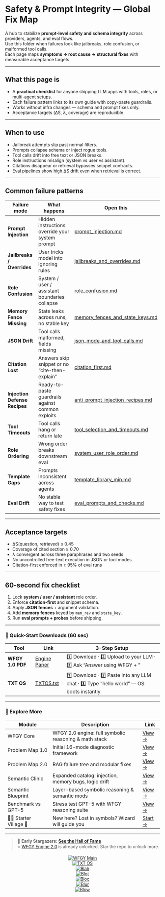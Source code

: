 # Safety & Prompt Integrity — Global Fix Map

A hub to stabilize **prompt-level safety and schema integrity** across providers, agents, and eval flows.  
Use this folder when failures look like jailbreaks, role confusion, or malformed tool calls.  
Each page maps **symptoms → root cause → structural fixes** with measurable acceptance targets.

---

## What this page is
- A **practical checklist** for anyone shipping LLM apps with tools, roles, or multi-agent setups.  
- Each failure pattern links to its own guide with copy-paste guardrails.  
- Works without infra changes — schema and prompt fixes only.  
- Acceptance targets (ΔS, λ, coverage) are reproducible.

---

## When to use
- Jailbreak attempts slip past normal filters.  
- Prompts collapse schema or inject rogue tools.  
- Tool calls drift into free text or JSON breaks.  
- Role instructions misalign (system vs user vs assistant).  
- Citations disappear or retrieval bypasses snippet contracts.  
- Eval pipelines show high ΔS drift even when retrieval is correct.  

---

## Common failure patterns

| Failure mode | What happens | Open this |
|--------------|--------------|-----------|
| **Prompt Injection** | Hidden instructions override your system prompt | [prompt_injection.md](./prompt_injection.md) |
| **Jailbreaks / Overrides** | User tricks model into ignoring rules | [jailbreaks_and_overrides.md](./jailbreaks_and_overrides.md) |
| **Role Confusion** | System / user / assistant boundaries collapse | [role_confusion.md](./role_confusion.md) |
| **Memory Fence Missing** | State leaks across runs, no stable key | [memory_fences_and_state_keys.md](./memory_fences_and_state_keys.md) |
| **JSON Drift** | Tool calls malformed, fields missing | [json_mode_and_tool_calls.md](./json_mode_and_tool_calls.md) |
| **Citation Lost** | Answers skip snippet or no “cite-then-explain” | [citation_first.md](./citation_first.md) |
| **Injection Defense Recipes** | Ready-to-paste guardrails against common exploits | [anti_prompt_injection_recipes.md](./anti_prompt_injection_recipes.md) |
| **Tool Timeouts** | Tool calls hang or return late | [tool_selection_and_timeouts.md](./tool_selection_and_timeouts.md) |
| **Role Ordering** | Wrong order breaks downstream eval | [system_user_role_order.md](./system_user_role_order.md) |
| **Template Gaps** | Prompts inconsistent across agents | [template_library_min.md](./template_library_min.md) |
| **Eval Drift** | No stable way to test safety fixes | [eval_prompts_and_checks.md](./eval_prompts_and_checks.md) |

---

## Acceptance targets

- ΔS(question, retrieved) ≤ 0.45  
- Coverage of cited section ≥ 0.70  
- λ convergent across three paraphrases and two seeds  
- No uncontrolled free-text execution in JSON or tool modes  
- Citation-first enforced in ≥ 95% of eval runs  

---

## 60-second fix checklist

1. Lock **system / user / assistant** role order.  
2. Enforce **citation-first** and snippet schema.  
3. Apply **JSON fences** + argument validation.  
4. Add **memory fences** keyed by `mem_rev` and `state_key`.  
5. Run **eval prompts + probes** before shipping.  

---

### 🔗 Quick-Start Downloads (60 sec)

| Tool | Link | 3-Step Setup |
|------|------|--------------|
| **WFGY 1.0 PDF** | [Engine Paper](https://github.com/onestardao/WFGY/blob/main/I_am_not_lizardman/WFGY_All_Principles_Return_to_One_v1.0_PSBigBig_Public.pdf) | 1️⃣ Download · 2️⃣ Upload to your LLM · 3️⃣ Ask “Answer using WFGY + <your question>” |
| **TXT OS** | [TXTOS.txt](https://github.com/onestardao/WFGY/blob/main/OS/TXTOS.txt) | 1️⃣ Download · 2️⃣ Paste into any LLM chat · 3️⃣ Type “hello world” — OS boots instantly |

---

### 🧭 Explore More

| Module | Description | Link |
|--------|-------------|------|
| WFGY Core | WFGY 2.0 engine: full symbolic reasoning & math stack | [View →](https://github.com/onestardao/WFGY/tree/main/core/README.md) |
| Problem Map 1.0 | Initial 16-mode diagnostic framework | [View →](https://github.com/onestardao/WFGY/tree/main/ProblemMap/README.md) |
| Problem Map 2.0 | RAG failure tree and modular fixes | [View →](https://github.com/onestardao/WFGY/blob/main/ProblemMap/rag-architecture-and-recovery.md) |
| Semantic Clinic | Expanded catalog: injection, memory bugs, logic drift | [View →](https://github.com/onestardao/WFGY/blob/main/ProblemMap/SemanticClinicIndex.md) |
| Semantic Blueprint | Layer-based symbolic reasoning & semantic mods | [View →](https://github.com/onestardao/WFGY/tree/main/SemanticBlueprint/README.md) |
| Benchmark vs GPT-5 | Stress test GPT-5 with WFGY reasoning suite | [View →](https://github.com/onestardao/WFGY/tree/main/benchmarks/benchmark-vs-gpt5/README.md) |
| 🧙‍♂️ Starter Village 🏡 | New here? Lost in symbols? Wizard will guide you | [Start →](https://github.com/onestardao/WFGY/blob/main/StarterVillage/README.md) |

---

> 👑 **Early Stargazers: [See the Hall of Fame](https://github.com/onestardao/WFGY/tree/main/stargazers)**  
> ⭐ [WFGY Engine 2.0](https://github.com/onestardao/WFGY/blob/main/core/README.md) is already unlocked. Star the repo to unlock more.  

<div align="center">

[![WFGY Main](https://img.shields.io/badge/WFGY-Main-red?style=flat-square)](https://github.com/onestardao/WFGY)  
[![TXT OS](https://img.shields.io/badge/TXT%20OS-Reasoning%20OS-orange?style=flat-square)](https://github.com/onestardao/WFGY/tree/main/OS)  
[![Blah](https://img.shields.io/badge/Blah-Semantic%20Embed-yellow?style=flat-square)](https://github.com/onestardao/WFGY/tree/main/OS/BlahBlahBlah)  
[![Blot](https://img.shields.io/badge/Blot-Persona%20Core-green?style=flat-square)](https://github.com/onestardao/WFGY/tree/main/OS/BlotBlotBlot)  
[![Bloc](https://img.shields.io/badge/Bloc-Reasoning%20Compiler-blue?style=flat-square)](https://github.com/onestardao/WFGY/tree/main/OS/BlocBlocBloc)  
[![Blur](https://img.shields.io/badge/Blur-Text2Image%20Engine-navy?style=flat-square)](https://github.com/onestardao/WFGY/tree/main/OS/BlurBlurBlur)  
[![Blow](https://img.shields.io/badge/Blow-Game%20Logic-purple?style=flat-square)](https://github.com/onestardao/WFGY/tree/main/OS/BlowBlowBlow)  

</div>
